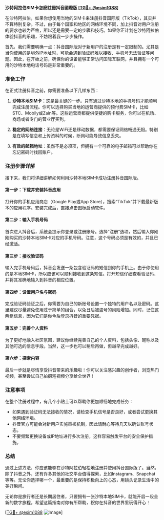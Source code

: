 **沙特阿拉伯SIM卡怎麽註冊抖音國際版 [[TG💪+ @esim1088](https://t.me/s/esim1088)]**

在沙特阿拉伯，如果你想使用当地的SIM卡来注册抖音国际版（TikTok），其实并不算特别复杂。不过，由于每个国家和地区的网络环境不同，加上抖音对用户注册的要求也较为严格，所以还是需要一定的步骤和技巧。如果你正计划在沙特阿拉伯体验抖音的乐趣，不妨跟着我一步步操作。

首先，我们需要明确一点：抖音国际版对于新用户的注册是有一定限制的。尤其是当你使用的是境外IP地址时，可能会遇到验证码难以接收、手机号无法验证等问题。因此，在开始之前，确保你的设备能够正常访问国际互联网，并且拥有一个可用的沙特本地电话号码是非常重要的。

### 准备工作

在正式注册抖音之前，你需要准备以下几样东西：

1. **沙特本地SIM卡**：这是最关键的一步。只有通过沙特本地的手机号码才能顺利完成注册流程。你可以选择购买当地的运营商提供的预付费SIM卡，比如STC、Mobily或Zain等。这些运营商都提供便捷的购卡服务，你可以在机场、商场或者专门的营业厅买到。

2. **稳定的网络连接**：无论是WiFi还是移动数据，都需要保证网络畅通无阻。特别是在填写信息和上传资料的时候，断网可能导致信息丢失。

3. **有效的邮箱地址**：虽然不是必须项，但拥有一个可靠的电子邮箱可以帮助你在忘记密码时找回账户。

### 注册步骤详解

接下来，我们将详细讲解如何利用沙特本地SIM卡成功注册抖音国际版。

#### 第一步：下载并安装抖音应用

打开你的手机应用商店（Google Play或App Store），搜索“TikTok”并下载最新版本的应用程序。安装完成后，直接点击图标启动软件。

#### 第二步：输入手机号码

首次进入抖音后，系统会提示你登录或注册账号。选择“注册”选项，然后输入你刚刚购买的沙特本地SIM卡对应的手机号码。注意，这个号码必须是有效的，并且已经激活。

#### 第三步：接收验证码

输入完手机号码后，抖音会发送一条包含验证码的短信到你的手机上。由于你使用的是本地SIM卡，所以应该可以顺利接收到这条短信。打开短信仔细查看验证码，并将其准确地输入到抖音的相应位置。

#### 第四步：设置用户名与密码

完成验证码验证之后，你需要为自己的新账号设置一个独特的用户名以及密码。这里建议尽量避免使用过于简单的组合，以免日后被盗号的风险增加。同时，记住这两组信息，因为它们是你今后登录抖音的重要凭据。

#### 第五步：完善个人资料

为了更好地融入社区氛围，建议你继续完善自己的个人资料，包括头像、昵称以及其他可选的信息字段。当然，这一步也可以稍后再做，但越早完成越好。

#### 第六步：探索内容

最后一步就是尽情享受抖音带来的乐趣啦！你可以关注感兴趣的创作者，浏览热门视频，甚至尝试自己拍摄短视频分享给全世界！

### 注意事项

在整个注册过程中，有几个小贴士可以帮助你更加顺畅地完成任务：

- 如果遇到验证码无法接收的情况，请检查手机信号是否良好，或者尝试更换其他网络环境。
- 抖音官方可能会对新用户实施审核机制，因此请耐心等待几天以确认账号状态。
- 不要频繁更换设备或IP地址进行多次注册，这样容易触发平台的安全保护措施。

### 总结

通过上述方法，你应该能够在沙特阿拉伯轻松地注册并使用抖音国际版了。当然，除了抖音之外，还有许多其他的社交平台值得探索，比如Instagram、Snapchat等等。无论你选择哪一个，最重要的是保持积极向上的心态，用镜头记录生活中的美好瞬间。

无论你是旅行者还是长期居住者，只要拥有一张沙特本地SIM卡，就能开启一段全新的数字旅程。希望这篇指南对你有所帮助，祝你在抖音的世界里玩得开心！

[[TG💪+ @esim1088](https://t.me/s/esim1088) ![Image](https://i.postimg.cc/4NQfJmqS/Snipaste-2025-05-13-00-14-12.png)]